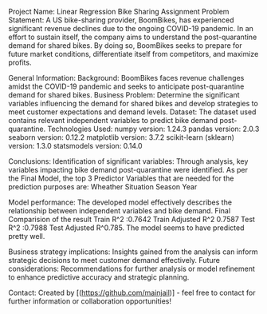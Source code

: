 Project Name: Linear Regression Bike Sharing Assignment
Problem Statement:
A US bike-sharing provider, BoomBikes, has experienced significant revenue declines due to the ongoing COVID-19 pandemic. In an effort to sustain itself, the company aims to understand the post-quarantine demand for shared bikes. By doing so, BoomBikes seeks to prepare for future market conditions, differentiate itself from competitors, and maximize profits.

General Information:
Background: BoomBikes faces revenue challenges amidst the COVID-19 pandemic and seeks to anticipate post-quarantine demand for shared bikes.
Business Problem: Determine the significant variables influencing the demand for shared bikes and develop strategies to meet customer expectations and demand levels.
Dataset: The dataset used contains relevant independent variables to predict bike demand post-quarantine.
Technologies Used:
numpy version: 1.24.3
pandas version: 2.0.3
seaborn version: 0.12.2
matplotlib version: 3.7.2
scikit-learn (sklearn) version: 1.3.0
statsmodels version: 0.14.0

Conclusions:
Identification of significant variables: Through analysis, key variables impacting bike demand post-quarantine were identified.
As per the Final Model, the top 3 Predictor Variables that are needed for the prediction purposes are:
Wheather Situation
Season
Year

Model performance: The developed model effectively describes the relationship between independent variables and bike demand.
Final Comparision of the result
Train R^2 :0.7642
Train Adjusted R^2 0.7587
Test R^2 :0.7988
Test Adjusted R^0.785.
The model seems to have predicted pretty well.

Business strategy implications: Insights gained from the analysis can inform strategic decisions to meet customer demand effectively.
Future considerations: Recommendations for further analysis or model refinement to enhance predictive accuracy and strategic planning.

Contact:
Created by [(https://github.com/mainjail)] - feel free to contact for further information or collaboration opportunities!
